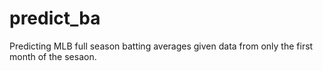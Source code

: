 # predict_ba

Predicting MLB full season batting averages given data from only the first month of the sesaon.